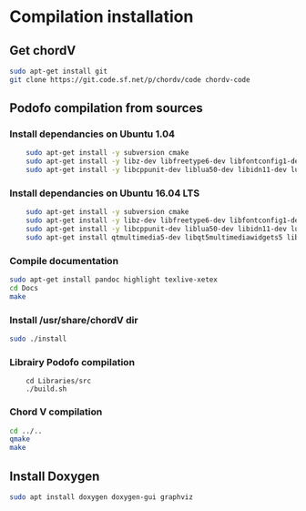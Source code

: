 # Compilation installation

## Get chordV 


~~~bash
sudo apt-get install git 
git clone https://git.code.sf.net/p/chordv/code chordv-code
~~~

## Podofo compilation from sources

### Install dependancies on Ubuntu 1.04

~~~bash
    sudo apt-get install -y subversion cmake
    sudo apt-get install -y libz-dev libfreetype6-dev libfontconfig1-dev libjpeg-dev libssl-dev libcrypto++9v5-dev libtiff5-dev
    sudo apt-get install -y libcppunit-dev liblua50-dev libidn11-dev lua5.1-dev
~~~

### Install dependancies on Ubuntu 16.04 LTS

~~~bash
    sudo apt-get install -y subversion cmake
    sudo apt-get install -y libz-dev libfreetype6-dev libfontconfig1-dev libjpeg-dev libssl-dev libcrypto++-dev libtiff5-dev
    sudo apt-get install -y libcppunit-dev liblua50-dev libidn11-dev lua5.1-dev
    sudo apt-get install qtmultimedia5-dev libqt5multimediawidgets5 libqt5multimedia5-plugins libqt5multimedia5
~~~

### Compile documentation 

~~~bash 
sudo apt-get install pandoc highlight texlive-xetex
cd Docs
make 
~~~

### Install /usr/share/chordV dir

~~~bash
sudo ./install
~~~

### Librairy Podofo compilation

~~~
    cd Libraries/src
    ./build.sh
~~~

### Chord V compilation 

~~~bash
cd ../..
qmake
make
~~~

## Install Doxygen

~~~bash
sudo apt install doxygen doxygen-gui graphviz
~~~
